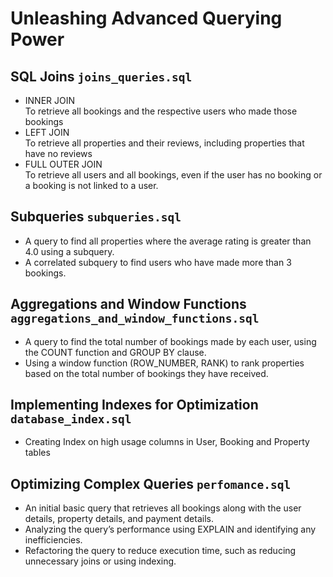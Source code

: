# Unleashing Advanced Querying Power
## SQL Joins `joins_queries.sql`
- INNER JOIN
    <br/>To retrieve all bookings and the respective users who made those bookings
- LEFT JOIN
    <br/>To retrieve all properties and their reviews, including properties that have no reviews
- FULL OUTER JOIN
    <br/>To retrieve all users and all bookings, even if the user has no booking or a booking is not linked to a user.

## Subqueries `subqueries.sql`
- A query to find all properties where the average rating is greater than 4.0 using a subquery.
- A correlated subquery to find users who have made more than 3 bookings.

## Aggregations and Window Functions `aggregations_and_window_functions.sql`
- A query to find the total number of bookings made by each user, using the COUNT function and GROUP BY clause.
- Using a window function (ROW_NUMBER, RANK) to rank properties based on the total number of bookings they have received.

## Implementing Indexes for Optimization `database_index.sql`
- Creating Index on high usage columns in User, Booking and Property tables

## Optimizing Complex Queries `perfomance.sql`
- An initial basic query that retrieves all bookings along with the user details, property details, and payment details.
- Analyzing the query’s performance using EXPLAIN and identifying any inefficiencies.
- Refactoring the query to reduce execution time, such as reducing unnecessary joins or using indexing.
